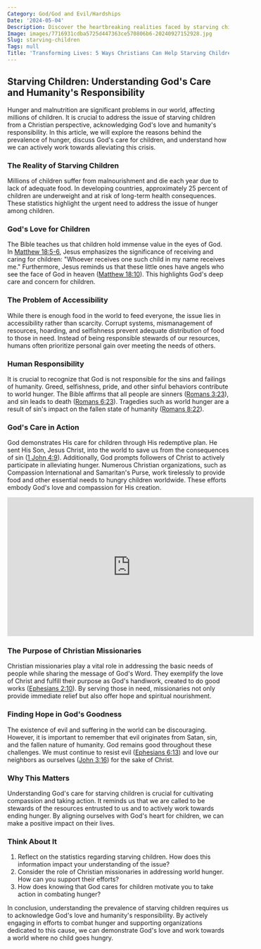 ```yaml
---
Category: God/God and Evil/Hardships
Date: '2024-05-04'
Description: Discover the heartbreaking realities faced by starving children around the world in this eye-opening article shedding light on hunger crisis.
Image: images/7716931cdba5725d447363ce570806b6-20240927152928.jpg
Slug: starving-children
Tags: null
Title: 'Transforming Lives: 5 Ways Christians Can Help Starving Children Today'
---
```


## Starving Children: Understanding God's Care and Humanity's Responsibility

Hunger and malnutrition are significant problems in our world, affecting millions of children. It is crucial to address the issue of starving children from a Christian perspective, acknowledging God's love and humanity's responsibility. In this article, we will explore the reasons behind the prevalence of hunger, discuss God's care for children, and understand how we can actively work towards alleviating this crisis.

### The Reality of Starving Children

Millions of children suffer from malnourishment and die each year due to lack of adequate food. In developing countries, approximately 25 percent of children are underweight and at risk of long-term health consequences. These statistics highlight the urgent need to address the issue of hunger among children.

### God's Love for Children

The Bible teaches us that children hold immense value in the eyes of God. In [Matthew 18:5-6](https://www.bibleref.com/Matthew/18/Matthew-18-5.html), Jesus emphasizes the significance of receiving and caring for children: "Whoever receives one such child in my name receives me." Furthermore, Jesus reminds us that these little ones have angels who see the face of God in heaven ([Matthew 18:10](https://www.bibleref.com/Matthew/18/Matthew-18-10.html)). This highlights God's deep care and concern for children.

### The Problem of Accessibility

While there is enough food in the world to feed everyone, the issue lies in accessibility rather than scarcity. Corrupt systems, mismanagement of resources, hoarding, and selfishness prevent adequate distribution of food to those in need. Instead of being responsible stewards of our resources, humans often prioritize personal gain over meeting the needs of others.

### Human Responsibility

It is crucial to recognize that God is not responsible for the sins and failings of humanity. Greed, selfishness, pride, and other sinful behaviors contribute to world hunger. The Bible affirms that all people are sinners ([Romans 3:23](https://www.bibleref.com/Romans/3/Romans-3-23.html)), and sin leads to death ([Romans 6:23](https://www.bibleref.com/Romans/6/Romans-6-23.html)). Tragedies such as world hunger are a result of sin's impact on the fallen state of humanity ([Romans 8:22](https://www.bibleref.com/Romans/8/Romans-8-22.html)).

### God's Care in Action

God demonstrates His care for children through His redemptive plan. He sent His Son, Jesus Christ, into the world to save us from the consequences of sin ([1 John 4:9](https://www.bibleref.com/1-John/4/1-John-4-9.html)). Additionally, God prompts followers of Christ to actively participate in alleviating hunger. Numerous Christian organizations, such as Compassion International and Samaritan's Purse, work tirelessly to provide food and other essential needs to hungry children worldwide. These efforts embody God's love and compassion for His creation.


<iframe width="560" height="315" src="https://www.youtube.com/embed/hit-5AftoT0" frameborder="0" allow="autoplay; encrypted-media" allowfullscreen></iframe>


### The Purpose of Christian Missionaries

Christian missionaries play a vital role in addressing the basic needs of people while sharing the message of God's Word. They exemplify the love of Christ and fulfill their purpose as God's handiwork, created to do good works ([Ephesians 2:10](https://www.bibleref.com/Ephesians/2/Ephesians-2-10.html)). By serving those in need, missionaries not only provide immediate relief but also offer hope and spiritual nourishment.

### Finding Hope in God's Goodness

The existence of evil and suffering in the world can be discouraging. However, it is important to remember that evil originates from Satan, sin, and the fallen nature of humanity. God remains good throughout these challenges. We must continue to resist evil ([Ephesians 6:13](https://www.bibleref.com/Ephesians/6/Ephesians-6-13.html)) and love our neighbors as ourselves ([John 3:16](https://www.bibleref.com/John/3/John-3-16.html)) for the sake of Christ.

### Why This Matters

Understanding God's care for starving children is crucial for cultivating compassion and taking action. It reminds us that we are called to be stewards of the resources entrusted to us and to actively work towards ending hunger. By aligning ourselves with God's heart for children, we can make a positive impact on their lives.

### Think About It

1. Reflect on the statistics regarding starving children. How does this information impact your understanding of the issue?
2. Consider the role of Christian missionaries in addressing world hunger. How can you support their efforts?
3. How does knowing that God cares for children motivate you to take action in combating hunger?

In conclusion, understanding the prevalence of starving children requires us to acknowledge God's love and humanity's responsibility. By actively engaging in efforts to combat hunger and supporting organizations dedicated to this cause, we can demonstrate God's love and work towards a world where no child goes hungry.